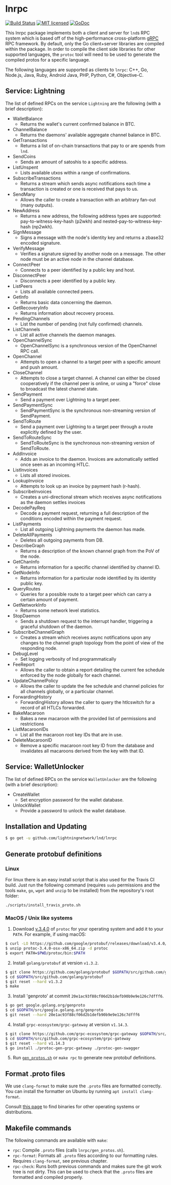 lnrpc
=====

[![Build Status](http://img.shields.io/travis/lightningnetwork/lnd.svg)](https://travis-ci.org/lightningnetwork/lnd) 
[![MIT licensed](https://img.shields.io/badge/license-MIT-blue.svg)](https://github.com/lightningnetwork/lnd/blob/master/LICENSE)
[![GoDoc](https://img.shields.io/badge/godoc-reference-blue.svg)](http://godoc.org/github.com/lightningnetwork/lnd/lnrpc)

This lnrpc package implements both a client and server for `lnd`s RPC system
which is based off of the high-performance cross-platform
[gRPC](http://www.grpc.io/) RPC framework. By default, only the Go
client+server libraries are compiled within the package. In order to compile
the client side libraries for other supported languages, the `protoc` tool will
need to be used to generate the compiled protos for a specific language.

The following languages are supported as clients to `lnrpc`: C++, Go, Node.js,
Java, Ruby, Android Java, PHP, Python, C#, Objective-C.

## Service: Lightning

The list of defined RPCs on the service `Lightning` are the following (with a brief
description):

  * WalletBalance
     * Returns the wallet's current confirmed balance in BTC.
  * ChannelBalance
     * Returns the daemons' available aggregate channel balance in BTC.
  * GetTransactions
     * Returns a list of on-chain transactions that pay to or are spends from
       `lnd`.
  * SendCoins
     * Sends an amount of satoshis to a specific address.
  * ListUnspent
     * Lists available utxos within a range of confirmations.
  * SubscribeTransactions
     * Returns a stream which sends async notifications each time a transaction
       is created or one is received that pays to us.
  * SendMany
     * Allows the caller to create a transaction with an arbitrary fan-out
       (many outputs).
  * NewAddress
     * Returns a new address, the following address types are supported:
       pay-to-witness-key-hash (p2wkh) and nested-pay-to-witness-key-hash
       (np2wkh).
  * SignMessage
     * Signs a message with the node's identity key and returns a
       zbase32 encoded signature.
  * VerifyMessage
     * Verifies a signature signed by another node on a message. The other node
       must be an active node in the channel database.
  * ConnectPeer
     * Connects to a peer identified by a public key and host.
  * DisconnectPeer
     * Disconnects a peer identified by a public key.
  * ListPeers
     * Lists all available connected peers.
  * GetInfo
     * Returns basic data concerning the daemon.
  * GetRecoveryInfo
     * Returns information about recovery process.
  * PendingChannels
     * List the number of pending (not fully confirmed) channels.
  * ListChannels
     * List all active channels the daemon manages.
  * OpenChannelSync
     * OpenChannelSync is a synchronous version of the OpenChannel RPC call.
  * OpenChannel
     * Attempts to open a channel to a target peer with a specific amount and
       push amount.
  * CloseChannel
     * Attempts to close a target channel. A channel can either be closed
       cooperatively if the channel peer is online, or using a "force" close to
       broadcast the latest channel state.
  * SendPayment
     * Send a payment over Lightning to a target peer.
  * SendPaymentSync
     * SendPaymentSync is the synchronous non-streaming version of SendPayment.
  * SendToRoute
    * Send a payment over Lightning to a target peer through a route explicitly
      defined by the user.
  * SendToRouteSync
    * SendToRouteSync is the synchronous non-streaming version of SendToRoute.
  * AddInvoice
     * Adds an invoice to the daemon. Invoices are automatically settled once
       seen as an incoming HTLC.
  * ListInvoices
     * Lists all stored invoices.
  * LookupInvoice
     * Attempts to look up an invoice by payment hash (r-hash).
  * SubscribeInvoices
     * Creates a uni-directional stream which receives async notifications as
       the daemon settles invoices
  * DecodePayReq
     * Decode a payment request, returning a full description of the conditions
       encoded within the payment request.
  * ListPayments
     * List all outgoing Lightning payments the daemon has made.
  * DeleteAllPayments
     * Deletes all outgoing payments from DB.
  * DescribeGraph
     * Returns a description of the known channel graph from the PoV of the
       node.
  * GetChanInfo
     * Returns information for a specific channel identified by channel ID.
  * GetNodeInfo
     * Returns information for a particular node identified by its identity
       public key.
  * QueryRoutes
     * Queries for a possible route to a target peer which can carry a certain
       amount of payment.
  * GetNetworkInfo
     * Returns some network level statistics.
  * StopDaemon
     * Sends a shutdown request to the interrupt handler, triggering a graceful
       shutdown of the daemon.
  * SubscribeChannelGraph
     * Creates a stream which receives async notifications upon any changes to the
       channel graph topology from the point of view of the responding node.
  * DebugLevel
     * Set logging verbosity of lnd programmatically
  * FeeReport
     * Allows the caller to obtain a report detailing the current fee schedule
       enforced by the node globally for each channel.
  * UpdateChannelPolicy
     * Allows the caller to update the fee schedule and channel policies for all channels
       globally, or a particular channel.
  * ForwardingHistory
     * ForwardingHistory allows the caller to query the htlcswitch for a
       record of all HTLCs forwarded.
  * BakeMacaroon
     * Bakes a new macaroon with the provided list of permissions and
       restrictions
  * ListMacaroonIDs
     * List all the macaroon root key IDs that are in use.
  * DeleteMacaroonID
     * Remove a specific macaroon root key ID from the database and invalidates
       all macaroons derived from the key with that ID. 

## Service: WalletUnlocker

The list of defined RPCs on the service `WalletUnlocker` are the following (with a brief
description):

  * CreateWallet
     * Set encryption password for the wallet database.
  * UnlockWallet
     * Provide a password to unlock the wallet database.

## Installation and Updating

```bash
$ go get -u github.com/lightningnetwork/lnd/lnrpc
```

## Generate protobuf definitions

### Linux

For linux there is an easy install script that is also used for the Travis CI
build. Just run the following command (requires `sudo` permissions and the tools
`make`, `go`, `wget` and `unzip` to be installed) from the repository's root
folder:

`./scripts/install_travis_proto.sh`

### MacOS / Unix like systems

1. Download [v.3.4.0](https://github.com/google/protobuf/releases/tag/v3.4.0) of
`protoc` for your operating system and add it to your `PATH`.
For example, if using macOS:
```bash
$ curl -LO https://github.com/google/protobuf/releases/download/v3.4.0/protoc-3.4.0-osx-x86_64.zip
$ unzip protoc-3.4.0-osx-x86_64.zip -d protoc
$ export PATH=$PWD/protoc/bin:$PATH
```

2. Install `golang/protobuf` at version `v1.3.2`.
```bash
$ git clone https://github.com/golang/protobuf $GOPATH/src/github.com/golang/protobuf
$ cd $GOPATH/src/github.com/golang/protobuf
$ git reset --hard v1.3.2
$ make
```

3. Install 'genproto' at commit `20e1ac93f88cf06d2b1defb90b9e9e126c7dfff6`.
```bash
$ go get google.golang.org/genproto
$ cd $GOPATH/src/google.golang.org/genproto
$ git reset --hard 20e1ac93f88cf06d2b1defb90b9e9e126c7dfff6
```

4. Install `grpc-ecosystem/grpc-gateway` at version `v1.14.3`.
```bash
$ git clone https://github.com/grpc-ecosystem/grpc-gateway $GOPATH/src/github.com/grpc-ecosystem/grpc-gateway
$ cd $GOPATH/src/github.com/grpc-ecosystem/grpc-gateway
$ git reset --hard v1.14.3
$ go install ./protoc-gen-grpc-gateway ./protoc-gen-swagger
```

5. Run [`gen_protos.sh`](https://github.com/lightningnetwork/lnd/blob/master/lnrpc/gen_protos.sh)
or `make rpc` to generate new protobuf definitions.

## Format .proto files

We use `clang-format` to make sure the `.proto` files are formatted correctly.
You can install the formatter on Ubuntu by running `apt install clang-format`.

Consult [this page](http://releases.llvm.org/download.html) to find binaries
for other operating systems or distributions.

## Makefile commands

The following commands are available with `make`:

* `rpc`: Compile `.proto` files (calls `lnrpc/gen_protos.sh`).
* `rpc-format`: Formats all `.proto` files according to our formatting rules.
  Requires `clang-format`, see previous chapter.
* `rpc-check`: Runs both previous commands and makes sure the git work tree is
  not dirty. This can be used to check that the `.proto` files are formatted
  and compiled properly.
